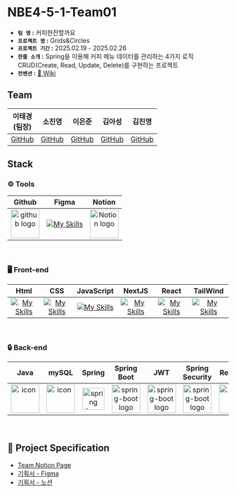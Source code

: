 #  NBE4-5-1-Team01
- **`팀 명` :** 커피한잔할까요
- **`프로젝트 명` :** Grids&Circles
- **`프로젝트 기간` :** 2025.02.19 - 2025.02.26
- **`한줄 소개` :** Spring을 이용해 커피 메뉴 데이터를 관리하는 4가지 로직 CRUD(Create, Read, Update, Delete)를 구현하는 프로젝트
- **`컨벤션` :** <a href="https://github.com/prgrms-be-devcourse/NBE4-5-1-Team01/wiki" target="_blank">🔖 Wiki</a>

##  Team

| 이태경<br>(팀장) | 소진영<br> | 이은준<br> | 김아성<br> | 김진명<br> | 
| :---: | :---: | :---: | :---:| :---: |
|<a href="https://github.com/dlfjsld1">GitHub</a>|<a href="https://github.com/Jinyoung0718">GitHub</a>|<a href="https://github.com/linedj">GitHub</a>|<a href="https://github.com/asungkim">GitHub</a>|<a href="https://github.com/jin214930">GitHub</a>|



## Stack
### <span> ⚙️ **Tools** </span>
| Github | Figma | Notion |
| :---: | :---: |:---:|
| <img alt="github logo" src="https://techstack-generator.vercel.app/github-icon.svg" width="65" height="65"> | [![My Skills](https://skillicons.dev/icons?i=figma)](https://skillicons.dev) |<img alt="Notion logo" src="https://www.notion.so/cdn-cgi/image/format=auto,width=640,quality=100/front-static/shared/icons/notion-app-icon-3d.png" height="65" width="65">|

<br />

### <span> 🖥 **Front-end** </span>
| Html | CSS | JavaScript | NextJS | React | TailWind |
| :---: | :---: | :---: | :---: | :---: | :---: |
| <div>[![My Skills](https://skillicons.dev/icons?i=html)](https://skillicons.dev) </div> | <div>[![My Skills](https://skillicons.dev/icons?i=css)](https://skillicons.dev) </div> | <div>[![My Skills](https://skillicons.dev/icons?i=javascript)](https://skillicons.dev) </div> | <div>[![My Skills](https://skillicons.dev/icons?i=nextjs)](https://skillicons.dev) </div> | <div>[![My Skills](https://skillicons.dev/icons?i=react)](https://skillicons.dev) </div> | [![My Skills](https://skillicons.dev/icons?i=tailwind)](https://skillicons.dev)

<br />

### <span>🔒 **Back-end** </span>
| Java | mySQL | Spring | Spring<br>Boot | JWT|Spring<br/>Security | RestAPI |
| :---: | :---: | :---: | :---: | :---: | :---: | :---: |
| <div style="display: flex; align-items: flex-start;"><img src="https://techstack-generator.vercel.app/java-icon.svg" alt="icon" width="65" height="65" /></div> | <div style="display: flex; align-items: flex-start;"><img src="https://techstack-generator.vercel.app/mysql-icon.svg" alt="icon" width="65" height="65" /></div> | <img alt="spring logo" src="https://www.vectorlogo.zone/logos/springio/springio-icon.svg" height="50" width="50" > | <img alt="spring-boot logo" src="https://t1.daumcdn.net/cfile/tistory/27034D4F58E660F616" width="65" height="65" > | <img alt="spring-boot logo" src="https://play-lh.googleusercontent.com/3C-hB-KWoyWzZjUnRsXUPu-bqB3HUHARMLjUe9OmPoHa6dQdtJNW30VrvwQ1m7Pln3A" width="65" height="65" >| <img alt="spring-boot logo" src="https://blog.kakaocdn.net/dn/dIQDQP/btqZ09ESd8T/0ibqtotW52OaJS8HznXDQK/img.png" width="65" height="65" > |  <div style="display: flex; align-items: flex-start;"><img src="https://techstack-generator.vercel.app/restapi-icon.svg" alt="icon" width="65" height="65" /></div> | 

<br />

## 🔖 Project Specification

<ul>
<li><a href="https://www.notion.so/Team-011663550b7b55809b84d3d2c39423fe42">Team Notion Page</a></li>
<li><a href="https://www.figma.com/design/FGVx6IgumxGuYKq3ZlAPeb/DEV_1st_TEAM1?node-id=0-1&t=jHC9UDmAD8KZaQ50-1">기획서 - Figma</a></li>
<li><a href="https://www.notion.so/19f3550b7b558088b067c017e4b7d7e1">기획서 - 노션</a></li>
</ul>

<br />
